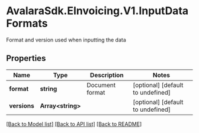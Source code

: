 # AvalaraSdk.EInvoicing.V1.InputDataFormats
Format and version used when inputting the data

## Properties

Name | Type | Description | Notes
------------ | ------------- | ------------- | -------------
**format** | **string** | Document format | [optional] [default to undefined]
**versions** | **Array&lt;string&gt;** |  | [optional] [default to undefined]

[[Back to Model list]](../../../README.md#documentation-for-models) [[Back to API list]](../../../README.md#documentation-for-api-endpoints) [[Back to README]](../../../README.md)


